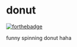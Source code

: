 # donut

[![forthebadge](https://forthebadge.com/images/badges/you-didnt-ask-for-this.svg)](https://forthebadge.com)

funny spinning donut haha
